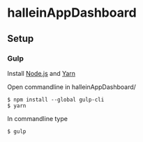 # halleinAppDashboard
## Setup
### Gulp
Install [Node.js](https://nodejs.org/en/download/) and [Yarn](https://yarnpkg.com/en/docs/install)

Open commandline in halleinAppDashboard/
```
$ npm install --global gulp-cli
$ yarn
```
In commandline type
```
$ gulp
```
